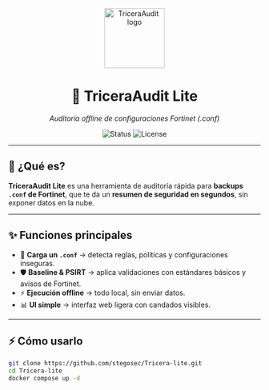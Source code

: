 <!-- HERO -->
<div align="center">
  <img src="../brand_logo.png" width="120" alt="TriceraAudit logo"/><br/>
  <h1>🦕 TriceraAudit Lite</h1>
  <p><em>Auditoría offline de configuraciones Fortinet (.conf)</em></p>

  <img alt="Status" src="https://img.shields.io/badge/status-stable-brightgreen?style=for-the-badge">
  <img alt="License" src="https://img.shields.io/badge/license-MIT-blue?style=for-the-badge">
</div>

---

## 🚀 ¿Qué es?

**TriceraAudit Lite** es una herramienta de auditoría rápida para **backups `.conf` de Fortinet**, que te da un **resumen de seguridad en segundos**, sin exponer datos en la nube.

---

## ✨ Funciones principales

- 🔎 **Carga un `.conf`** → detecta reglas, políticas y configuraciones inseguras.  
- 🛡️ **Baseline & PSIRT** → aplica validaciones con estándares básicos y avisos de Fortinet.  
- ⚡ **Ejecución offline** → todo local, sin enviar datos.  
- 📊 **UI simple** → interfaz web ligera con candados visibles.  

---

## ⚡ Cómo usarlo

```bash
git clone https://github.com/stegosec/Tricera-lite.git
cd Tricera-lite
docker compose up -d
